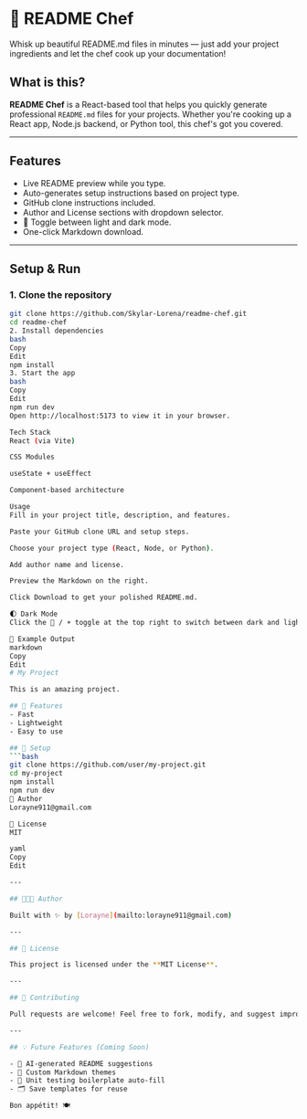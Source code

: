 
# 🍳 README Chef

Whisk up beautiful README.md files in minutes — just add your project ingredients and let the chef cook up your documentation!

## What is this?

**README Chef** is a React-based tool that helps you quickly generate professional `README.md` files for your projects. Whether you're cooking up a React app, Node.js backend, or Python tool, this chef's got you covered.

---

## Features

-  Live README preview while you type.
-  Auto-generates setup instructions based on project type.
- GitHub clone instructions included.
-  Author and License sections with dropdown selector.
- 🌙 Toggle between light and dark mode.
-  One-click Markdown download.

---

##  Setup & Run

### 1. Clone the repository

```bash
git clone https://github.com/Skylar-Lorena/readme-chef.git
cd readme-chef
2. Install dependencies
bash
Copy
Edit
npm install
3. Start the app
bash
Copy
Edit
npm run dev
Open http://localhost:5173 to view it in your browser.

Tech Stack
React (via Vite)

CSS Modules

useState + useEffect

Component-based architecture

Usage
Fill in your project title, description, and features.

Paste your GitHub clone URL and setup steps.

Choose your project type (React, Node, or Python).

Add author name and license.

Preview the Markdown on the right.

Click Download to get your polished README.md.

🌓 Dark Mode
Click the 🌙 / ☀️ toggle at the top right to switch between dark and light modes. Your chef supports all kitchen lighting preferences.

🧾 Example Output
markdown
Copy
Edit
# My Project

This is an amazing project.

## 🚀 Features
- Fast
- Lightweight
- Easy to use

## 🔧 Setup
```bash
git clone https://github.com/user/my-project.git
cd my-project
npm install
npm run dev
👤 Author
Lorayne911@gmail.com

📄 License
MIT

yaml
Copy
Edit

---

## 👩🏽‍🍳 Author

Built with ✨ by [Lorayne](mailto:lorayne911@gmail.com)

---

## 📄 License

This project is licensed under the **MIT License**.

---

## 🧂 Contributing

Pull requests are welcome! Feel free to fork, modify, and suggest improvements.

---

## 💡 Future Features (Coming Soon)

- 🧠 AI-generated README suggestions
- 🎨 Custom Markdown themes
- 🧪 Unit testing boilerplate auto-fill
- 🗂 Save templates for reuse

Bon appétit! 🍽️
